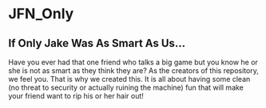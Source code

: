 # JFN_Only
## If Only Jake Was As Smart As Us...
Have you ever had that one friend who talks a big game but you know he or she is not as smart as they think they are? As the creators of this repository, we feel you. That is why we created this. It is all about having some clean (no threat to security or actually ruining the machine) fun that will make your friend want to rip his or her hair out!